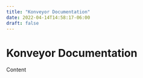 ```yaml
---
title: "Konveyor Documentation"
date: 2022-04-14T14:58:17-06:00
draft: false
---
```

# Konveyor Documentation

Content
